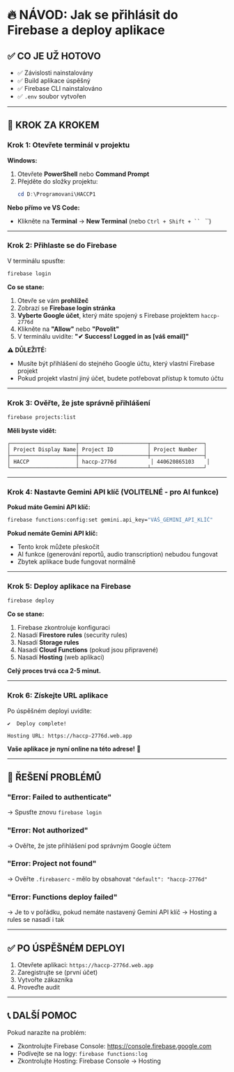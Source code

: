 # 🔥 NÁVOD: Jak se přihlásit do Firebase a deploy aplikace

## ✅ CO JE UŽ HOTOVO
- ✅ Závislosti nainstalovány
- ✅ Build aplikace úspěšný
- ✅ Firebase CLI nainstalováno
- ✅ `.env` soubor vytvořen

---

## 📝 KROK ZA KROKEM

### Krok 1: Otevřete terminál v projektu

**Windows:**
1. Otevřete **PowerShell** nebo **Command Prompt**
2. Přejděte do složky projektu:
   ```powershell
   cd D:\Programovani\HACCP1
   ```

**Nebo přímo ve VS Code:**
- Klikněte na **Terminal** → **New Terminal** (nebo `Ctrl + Shift + `` ` ``)

---

### Krok 2: Přihlaste se do Firebase

V terminálu spusťte:
```bash
firebase login
```

**Co se stane:**
1. Otevře se vám **prohlížeč**
2. Zobrazí se **Firebase login stránka**
3. **Vyberte Google účet**, který máte spojený s Firebase projektem `haccp-2776d`
4. Klikněte na **"Allow"** nebo **"Povolit"**
5. V terminálu uvidíte: **"✔ Success! Logged in as [váš email]"**

**⚠️ DŮLEŽITÉ:** 
- Musíte být přihlášení do stejného Google účtu, který vlastní Firebase projekt
- Pokud projekt vlastní jiný účet, budete potřebovat přístup k tomuto účtu

---

### Krok 3: Ověřte, že jste správně přihlášení

```bash
firebase projects:list
```

**Měli byste vidět:**
```
┌─────────────────────┬──────────────────────┬─────────────────┐
│ Project Display Name│ Project ID           │ Project Number  │
├─────────────────────┼──────────────────────┼─────────────────┤
│ HACCP               │ haccp-2776d           │ 440620865103    │
└─────────────────────┴──────────────────────┴─────────────────┘
```

---

### Krok 4: Nastavte Gemini API klíč (VOLITELNÉ - pro AI funkce)

**Pokud máte Gemini API klíč:**
```bash
firebase functions:config:set gemini.api_key="VÁŠ_GEMINI_API_KLÍČ"
```

**Pokud nemáte Gemini API klíč:**
- Tento krok můžete přeskočit
- AI funkce (generování reportů, audio transcription) nebudou fungovat
- Zbytek aplikace bude fungovat normálně

---

### Krok 5: Deploy aplikace na Firebase

```bash
firebase deploy
```

**Co se stane:**
1. Firebase zkontroluje konfiguraci
2. Nasadí **Firestore rules** (security rules)
3. Nasadí **Storage rules**
4. Nasadí **Cloud Functions** (pokud jsou připravené)
5. Nasadí **Hosting** (web aplikaci)

**Celý proces trvá cca 2-5 minut.**

---

### Krok 6: Získejte URL aplikace

Po úspěšném deployi uvidíte:
```
✔  Deploy complete!

Hosting URL: https://haccp-2776d.web.app
```

**Vaše aplikace je nyní online na této adrese!** 🎉

---

## 🐛 ŘEŠENÍ PROBLÉMŮ

### "Error: Failed to authenticate"
→ Spusťte znovu `firebase login`

### "Error: Not authorized"
→ Ověřte, že jste přihlášení pod správným Google účtem

### "Error: Project not found"
→ Ověřte `.firebaserc` - mělo by obsahovat `"default": "haccp-2776d"`

### "Error: Functions deploy failed"
→ Je to v pořádku, pokud nemáte nastavený Gemini API klíč
→ Hosting a rules se nasadí i tak

---

## ✅ PO ÚSPĚŠNÉM DEPLOYI

1. Otevřete aplikaci: `https://haccp-2776d.web.app`
2. Zaregistrujte se (první účet)
3. Vytvořte zákazníka
4. Proveďte audit

---

## 📞 DALŠÍ POMOC

Pokud narazíte na problém:
- Zkontrolujte Firebase Console: https://console.firebase.google.com
- Podívejte se na logy: `firebase functions:log`
- Zkontrolujte Hosting: Firebase Console → Hosting

